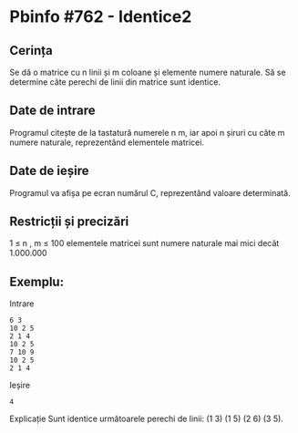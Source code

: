 # Pbinfo #762 - Identice2
## Cerința
Se dă o matrice cu n linii și m coloane și elemente numere naturale. Să se determine câte perechi de linii din matrice sunt identice.

## Date de intrare
Programul citește de la tastatură numerele n m, iar apoi n șiruri cu câte m numere naturale, reprezentând elementele matricei.

## Date de ieșire
Programul va afișa pe ecran numărul C, reprezentând valoare determinată.

## Restricții și precizări
1 ≤ n , m ≤ 100
elementele matricei sunt numere naturale mai mici decât 1.000.000
## Exemplu:
Intrare
```
6 3
10 2 5
2 1 4
10 2 5
7 10 9
10 2 5
2 1 4
```
Ieșire
```
4
```
Explicație
Sunt identice următoarele perechi de linii: (1 3) (1 5) (2 6) (3 5).